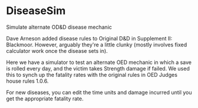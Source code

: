 # DiseaseSim
Simulate alternate OD&amp;D disease mechanic

Dave Arneson added disease rules to Original D&D in Supplement II: Blackmoor. However, arguably they're a little clunky (mostly involves fixed calculator work once the disease sets in).

Here we have a simulator to test an alternate OED mechanic in which a save is rolled every day, and the victim takes Strength damage if failed. We used this to synch up the fatality rates with the original rules in OED Judges house rules 1.0.6. 

For new diseases, you can edit the time units and damage incurred until you get the appropriate fatality rate.
